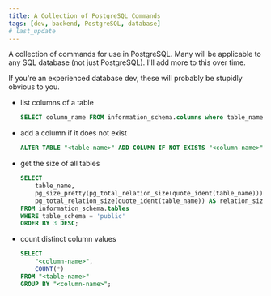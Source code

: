 ```yaml
---
title: A Collection of PostgreSQL Commands
tags: [dev, backend, PostgreSQL, database]
# last_update
---
```


A collection of commands for use in PostgreSQL. Many will be applicable to any SQL database (not just PostgreSQL). I'll add more to this over time.

If you're an experienced database dev, these will probably be stupidly obvious to you.

<!-- truncate -->

-   list columns of a table

    ```sql
    SELECT column_name FROM information_schema.columns where table_name = '<table-name>' ORDER BY ordinal_position;
    ```

-   add a column if it does not exist

    ```sql
    ALTER TABLE "<table-name>" ADD COLUMN IF NOT EXISTS "<column-name>" <column-type>;
    ```

-   get the size of all tables

    ```sql
    SELECT
        table_name,
        pg_size_pretty(pg_total_relation_size(quote_ident(table_name))) AS size,
        pg_total_relation_size(quote_ident(table_name)) AS relation_size
    FROM information_schema.tables
    WHERE table_schema = 'public'
    ORDER BY 3 DESC;
    ```

-   count distinct column values

    ```sql
    SELECT
        "<column-name>",
        COUNT(*)
    FROM "<table-name>"
    GROUP BY "<column-name>";
    ```

